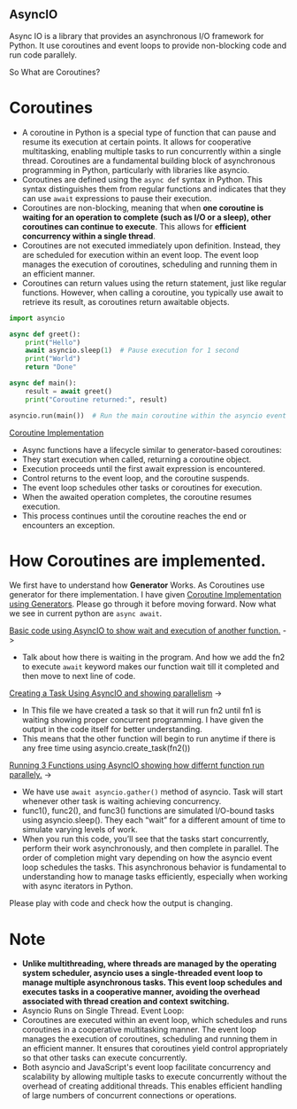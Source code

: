 ## AsyncIO
Async IO is a library that provides an asynchronous I/O framework for Python.
It use coroutines and event loops to provide non-blocking code and run code parallely.

So What are Coroutines?

# Coroutines
- A coroutine in Python is a special type of function that can pause and resume its execution at certain points. It allows for cooperative multitasking, enabling multiple tasks to run concurrently within a single thread. Coroutines are a fundamental building block of asynchronous programming in Python, particularly with libraries like asyncio.
-  Coroutines are defined using the `async def` syntax in Python. This syntax distinguishes them from regular functions and indicates that they can use `await` expressions to pause their execution.
-  Coroutines are non-blocking, meaning that when **one coroutine is waiting for an operation to complete (such as I/O or a sleep), other coroutines can continue to execute**. This allows for **efficient concurrency within a single thread**.
- Coroutines are not executed immediately upon definition. Instead, they are scheduled for execution within an event loop. The event loop manages the execution of coroutines, scheduling and running them in an efficient manner.
- Coroutines can return values using the return statement, just like regular functions. However, when calling a coroutine, you typically use await to retrieve its result, as coroutines return awaitable objects.

```python
import asyncio

async def greet():
    print("Hello")
    await asyncio.sleep(1)  # Pause execution for 1 second
    print("World")
    return "Done"

async def main():
    result = await greet()
    print("Coroutine returned:", result)

asyncio.run(main())  # Run the main coroutine within the asyncio event loop

```  
[Coroutine Implementation](coroutine.py)

- Async functions have a lifecycle similar to generator-based coroutines:
- They start execution when called, returning a coroutine object.
- Execution proceeds until the first await expression is encountered.
- Control returns to the event loop, and the coroutine suspends.
- The event loop schedules other tasks or coroutines for execution.
- When the awaited operation completes, the coroutine resumes execution.
- This process continues until the coroutine reaches the end or encounters an exception.


# How Coroutines are implemented.
We first have to understand how **Generator** Works. As Coroutines use generator for there implementation.
I have given [Coroutine Implementation using Generators](coroutine.py). Please  go through it before moving forward.
Now what we see in current python are `async await`.

[Basic code using AsyncIO to show wait and execution of another function.](asyncio.py) ->  
- Talk about how there is waiting in the program. And how we add the fn2 to execute `await` keyword makes our function wait till it completed and then move to next line of code.  

[Creating a Task Using AsyncIO and showing parallelism](asyncio2.py) ->    
- In This file we have created a task so that it will run fn2 until fn1 is waiting showing proper concurrent programming. I have given the output in the code itself for better understanding.
- This means that the other function will begin to run anytime if there is any free time using asyncio.create_task(fn2())  

[Running 3 Functions using AsyncIO showing how differnt function run parallely.](asyncio3.py) ->  
- We have use `await asyncio.gather()` method of asyncio. Task will start whenever other task is waiting achieving concurrency.
- func1(), func2(), and func3() functions are simulated I/O-bound tasks using asyncio.sleep(). They each “wait” for a different amount of time to simulate varying levels of work.
- When you run this code, you’ll see that the tasks start concurrently, perform their work asynchronously, and then complete in parallel. The order of completion might vary depending on how the asyncio event loop schedules the tasks. This asynchronous behavior is fundamental to understanding how to manage tasks efficiently, especially when working with async iterators in Python.

Please play with code and check how the output is changing.


# Note
- **Unlike multithreading, where threads are managed by the operating system scheduler, asyncio uses a single-threaded event loop to manage multiple asynchronous tasks. This event loop schedules and executes tasks in a cooperative manner, avoiding the overhead associated with thread creation and context switching.**
- Asyncio Runs on Single Thread.
Event Loop:
- Coroutines are executed within an event loop, which schedules and runs coroutines in a cooperative multitasking manner.
The event loop manages the execution of coroutines, scheduling and running them in an efficient manner. It ensures that coroutines yield control appropriately so that other tasks can execute concurrently.
- Both asyncio and JavaScript's event loop facilitate concurrency and scalability by allowing multiple tasks to execute concurrently without the overhead of creating additional threads. This enables efficient handling of large numbers of concurrent connections or operations.